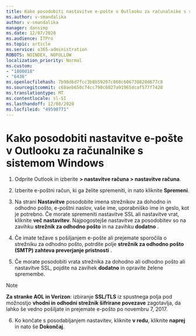 ```yaml
---
title: Kako posodobiti nastavitve e-pošte v Outlooku za računalnike s sistemom Windows
ms.author: v-smandalika
author: v-smandalika
manager: dansimp
ms.date: 12/07/2020
ms.audience: ITPro
ms.topic: article
ms.service: o365-administration
ROBOTS: NOINDEX, NOFOLLOW
localization_priority: Normal
ms.custom:
- "1800018"
- "6436"
ms.openlocfilehash: 7b98d6d7fcc3b8b59207c868c606730828d677c8
ms.sourcegitcommit: c68aeb650c74cc790c6027a91965dcaf577f7428
ms.translationtype: MT
ms.contentlocale: sl-SI
ms.lasthandoff: 12/08/2020
ms.locfileid: "49598771"
---
```

# <a name="how-to-update-email-settings-in-outlook-for-pc"></a>Kako posodobiti nastavitve e-pošte v Outlooku za računalnike s sistemom Windows

1. Odprite Outlook in izberite **> nastavitve računa > nastavitve računa**.

2. Izberite e-poštni račun, ki ga želite spremeniti, in nato kliknite **Spremeni**. 

3. Na strani **Nastavitve** posodobite imena strežnikov za dohodno in odhodno pošto, e-poštni naslov, vaše ime, uporabniško ime in geslo, kot je potrebno. Če morate spremeniti nastavitve SSL ali nastavitve vrat, kliknite **več nastavitev**. Najpogostejše nastavitve za posodobitev so na zavihku **strežnik za odhodno pošto** in na zavihku **dodatno** .

4. Če imate težave s pošiljanjem e-pošte ali prejemate sporočila o strežniku za odhodno pošto, potrdite polje **strežnik za odhodno pošto (SMTP) zahteva preverjanje pristnosti** .

5. Če morate posodobiti vrata strežnika za dohodno ali odhodno pošto ali nastavitve SSL, pojdite na zavihek **dodatno** in opravite želene spremembe.

> [!NOTE]
> **Za stranke AOL in Verizon**: izbiranje **SSL/TLS** iz spustnega polja pod možnostjo **vhodni in odhodni strežnik šifrirane povezave** zagotavlja, da lahko še vedno pošiljate in prejemate e-pošto po novembru 7, 2017.

6. Ko končate s posodabljanjem nastavitev, kliknite **v redu**, kliknite **naprej** in nato še **Dokončaj**.


